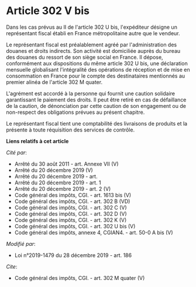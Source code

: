 # Article 302 V bis

Dans les cas prévus au II de l'article 302 U bis, l'expéditeur désigne un représentant fiscal établi en France métropolitaine
autre que le vendeur. 

Le représentant fiscal est préalablement agréé par l'administration des douanes et droits indirects. Son activité est
domiciliée auprès du bureau des douanes du ressort de son siège social en France. Il dépose, conformément aux dispositions du
même article 302 U bis, une déclaration mensuelle globalisant l'intégralité des opérations de réception et de mise en
consommation en France pour le compte des destinataires mentionnés au premier alinéa de l'article 302 M quater. 

L'agrément est accordé à la personne qui fournit une caution solidaire garantissant le paiement des droits. Il peut être
retiré en cas de défaillance de la caution, de dénonciation par cette caution de son engagement ou de non-respect des
obligations prévues au présent chapitre. 

Le représentant fiscal tient une comptabilité des livraisons de produits et la présente à toute réquisition des services de
contrôle.

**Liens relatifs à cet article**

_Cité par_:

  - Arrêté du 30 août 2011 - art. Annexe VII (V)
  - Arrêté du 20 décembre 2019 (V)
  - Arrêté du 20 décembre 2019 - art.
  - Arrêté du 20 décembre 2019 - art. 1
  - Arrêté du 20 décembre 2019 - art. 2 (V)
  - Code général des impôts, CGI. - art. 1613 bis (V)
  - Code général des impôts, CGI. - art. 302 B (VD)
  - Code général des impôts, CGI. - art. 302 C (V)
  - Code général des impôts, CGI. - art. 302 D (V)
  - Code général des impôts, CGI. - art. 302 K (V)
  - Code général des impôts, CGI. - art. 302 U bis (V)
  - Code général des impôts, annexe 4, CGIAN4. - art. 50-0 A bis (V)

_Modifié par_:

  - Loi n°2019-1479 du 28 décembre 2019 - art. 186

_Cite_:

  - Code général des impôts, CGI. - art. 302 M quater (V)
